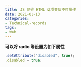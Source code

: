 ```yaml
---
title: JS 使得 HTML 选项变灰不可操作
date: 2021-01-13
categories:
- Technical-records 
tags:
- Web
---
```



**可以将 radio 等设置为如下属性**
```js
.setAttribute("disabled", true);
.disabled = true;
```